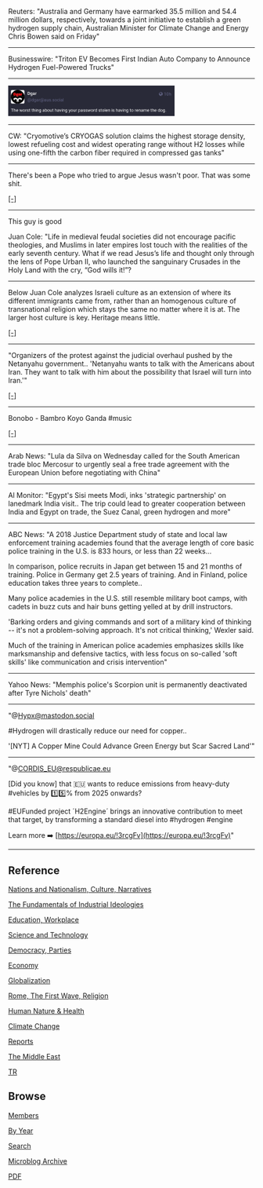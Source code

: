 
Reuters: "Australia and Germany have earmarked 35.5 million and 54.4
million dollars, respectively, towards a joint initiative to establish
a green hydrogen supply chain, Australian Minister for Climate Change
and Energy Chris Bowen said on Friday"

---

Businesswire: "Triton EV Becomes First Indian Auto Company to Announce
Hydrogen Fuel-Powered Trucks"

---

<img width='340' src='mbl/2023/toot_dog.png'/> 

---

CW: "Cryomotive’s CRYOGAS solution claims the highest storage density,
lowest refueling cost and widest operating range without H2 losses
while using one-fifth the carbon fiber required in compressed gas
tanks"

---

There's been a Pope who tried to argue Jesus wasn't poor. That was some shit.

[[-]](2021/05/farmers-foragers-fossils.html#jesuspoor)

---

This guy is good

Juan Cole: "Life in medieval feudal societies did not encourage
pacific theologies, and Muslims in later empires lost touch with the
realities of the early seventh century. What if we read Jesus’s life
and thought only through the lens of Pope Urban II, who launched the
sanguinary Crusades in the Holy Land with the cry, “God wills it!”?

---

Below Juan Cole analyzes Israeli culture as an extension of where its
different immigrants came from, rather than an homogenous culture of
transnational religion which stays the same no matter where it is
at. The larger host culture is key. Heritage means little.

[[-]](https://youtu.be/yzn4JzDDkbY?t=348)

---

"Organizers of the protest against the judicial overhaul pushed by the
Netanyahu government.. 'Netanyahu wants to talk with the Americans
about Iran. They want to talk with him about the possibility that
Israel will turn into Iran.'"

[[-]](https://www.al-monitor.com/originals/2023/01/protests-across-israel-against-judicial-reform-rattle-netanyahu)

---

Bonobo - Bambro Koyo Ganda \#music

[[-]](https://youtu.be/G6_aCS1u7-M?t=40)

---

Arab News: "Lula da Silva on Wednesday called for the South American
trade bloc Mercosur to urgently seal a free trade agreement with the
European Union before negotiating with China"

---

Al Monitor: "Egypt's Sisi meets Modi, inks 'strategic partnership' on
lanedmark India visit.. The trip could lead to greater cooperation
between India and Egypt on trade, the Suez Canal, green hydrogen and
more"

---

ABC News: "A 2018 Justice Department study of state and local law
enforcement training academies found that the average length of core
basic police training in the U.S. is 833 hours, or less than 22
weeks... 

In comparison, police recruits in Japan get between 15 and 21 months
of training. Police in Germany get 2.5 years of training. And in
Finland, police education takes three years to complete..

Many police academies in the U.S. still resemble military boot camps,
with cadets in buzz cuts and hair buns getting yelled at by drill
instructors.

'Barking orders and giving commands and sort of a military kind of
thinking -- it's not a problem-solving approach. It's not critical
thinking,' Wexler said.

Much of the training in American police academies emphasizes skills
like marksmanship and defensive tactics, with less focus on so-called
'soft skills' like communication and crisis intervention"

---

Yahoo News: "Memphis police's Scorpion unit is permanently deactivated
after Tyre Nichols' death"

---

"@Hypx@mastodon.social

\#Hydrogen will drastically reduce our need for copper.. 

'[NYT] A Copper Mine Could Advance Green Energy but Scar Sacred Land'"

---

"@CORDIS_EU@respublicae.eu

[Did you know] that 🇪🇺 wants to reduce emissions from heavy-duty #vehicles by
1️⃣5️⃣% from 2025 onwards?

\#EUFunded project ´H2Engine´ brings an innovative contribution to
meet that target, by transforming a standard diesel into \#hydrogen
\#engine

Learn more ➡️ [https://europa.eu/!3rcgFv](https://europa.eu/!3rcgFv)"

---

## Reference

[Nations and Nationalism, Culture, Narratives](2013/02/nations-and-nationalism.html)

[The Fundamentals of Industrial Ideologies](2011/04/fundamentals-of-industrial-ideologies.html)

[Education, Workplace](2017/09/education-workplace.html)

[Science and Technology](2018/09/science-technology.html)

[Democracy, Parties](2016/11/democracy.html)

[Economy](2018/05/economy.html)

[Globalization](2018/09/globalization.html)

[Rome, The First Wave, Religion](2017/12/rome.html)

[Human Nature & Health](2020/07/human-nature.html)

[Climate Change](2018/12/climate.html)

[Reports](2019/05/reports.html)

[The Middle East](2019/07/middleeast.html)

[TR](../tr)

## Browse

[Members](2022/08/members.html)

[By Year](years.html)

[Search](search.html)

[Microblog Archive](mbl/index.html)

[PDF](https://drive.google.com/uc?export=view&id=1FSi-1MnqXVq_PVTEXzzflwN8-7h92N_R)
